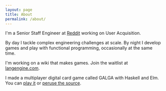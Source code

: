 ```yaml
---
layout: page
title: About
permalink: /about/
---
```


I'm a Senior Staff Engineer at [Reddit](https://www.redditinc.com/) working on User Acquisition.

By day I tackle complex engineering challenges at scale. By night I develop games and play with functional programming, occasionally at the same time.

I'm working on a wiki that makes games. Join the waitlist at [langengine.com](https://www.langengine.com/).

I made a multiplayer digital card game called GALGA with Haskell and Elm. You can [play it](https://www.galgagame.com) or [peruse the source](https://github.com/RoganMurley/GALGAGAME).

